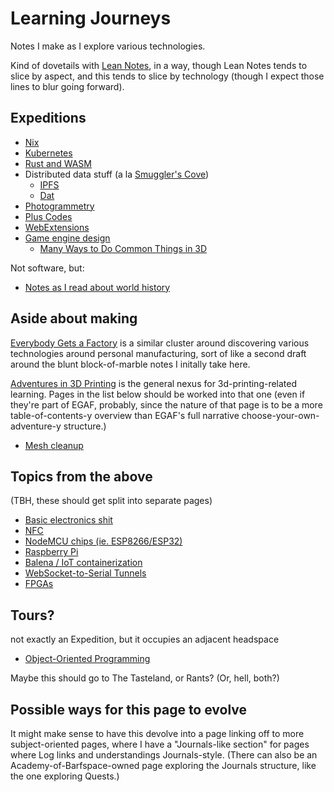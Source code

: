 # Learning Journeys

Notes I make as I explore various technologies.

Kind of dovetails with [Lean Notes][], in a way, though Lean Notes tends to slice by aspect, and this tends to slice by technology (though I expect those lines to blur going forward).

[Lean Notes]: f00c3d23-8848-4bb4-8d7a-d009f7344374.md

## Expeditions

- [Nix](945eed3f-350f-4460-95b7-a96ca5e5cd6d.md)
- [Kubernetes](f7ab56ca-06db-4c96-808f-4d0b0ee47819.md)
- [Rust and WASM](a0efb9a5-5ec8-4ced-8c1b-6b6a338277ce.md)
- Distributed data stuff (a la [Smuggler's Cove](58d3072a-0670-4bc3-9db2-fca214ca725e.md))
  - [IPFS](24079268-feb1-43bd-93ae-daff3da9062e.md)
  - [Dat](435af1fd-1d1c-42b6-a591-bfa12141c031.md)
- [Photogrammetry](706a83cf-d2e9-43eb-8e02-dfccf4feddf8.md)
- [Plus Codes](d6275afb-9e9f-47a3-9a8a-338ddf870ccd.md)
- [WebExtensions](34349df2-97b4-4095-8df4-d37056211e46.md)
- [Game engine design](51ac772b-2ac7-4f9e-a836-0d6460b132d2.md)
  - [Many Ways to Do Common Things in 3D](5f910a50-494d-47a1-afce-0845d0d9c1a1.md)

Not software, but:

- [Notes as I read about world history](9e5cecef-00f7-48af-87f1-e68b0b3f3463.md)

## Aside about making

[Everybody Gets a Factory][EGAF] is a similar cluster around discovering various technologies around personal manufacturing, sort of like a second draft around the blunt block-of-marble notes I initally take here.

[EGAF]: 8cbd867d-1a63-4d1f-9c83-cab019fe87bd.md

[Adventures in 3D Printing][3dp] is the general nexus for 3d-printing-related learning. Pages in the list below should be worked into that one (even if they're part of EGAF, probably, since the nature of that page is to be a more table-of-contents-y overview than EGAF's full narrative choose-your-own-adventure-y structure.)

- [Mesh cleanup](99b38a2c-5b55-4fef-9a22-fae1c5f474cb.md)

[3dp]: a3e30d39-0949-4226-87ec-aa5d1b775b05.md

## Topics from the above

(TBH, these should get split into separate pages)

- [Basic electronics shit](2394de4f-4095-4cfc-9891-cb485d9edbcb.md)
- [NFC](a38e9fe8-7f61-46ee-96d2-d59926476f9d.md)
- [NodeMCU chips (ie. ESP8266/ESP32)](be8ef21f-ea6e-4f96-8b87-9a54694fb29f.md)
- [Raspberry Pi](7a60aa26-7747-4ffe-9c45-d962d0e88ac4.md)
- [Balena / IoT containerization](2d27ffc1-8ed1-4623-9c41-10b2608637d8.md)
- [WebSocket-to-Serial Tunnels](d0d9c829-a69a-49ea-a9cb-eedcb34cab21.md)
- [FPGAs](ed5003ec-8907-4ef2-9e7f-89c7f4829044.md)

## Tours?

not exactly an Expedition, but it occupies an adjacent headspace

- [Object-Oriented Programming](ae6b4e9f-4b19-4734-89cd-b3899ad05f6d.md)

Maybe this should go to The Tasteland, or Rants? (Or, hell, both?)

## Possible ways for this page to evolve

It might make sense to have this devolve into a page linking off to more subject-oriented pages, where I have a "Journals-like section" for pages where Log links and understandings Journals-style. (There can also be an Academy-of-Barfspace-owned page exploring the Journals structure, like the one exploring Quests.)
